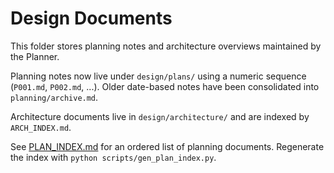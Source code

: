 # Design Documents

This folder stores planning notes and architecture overviews maintained by the Planner.

Planning notes now live under `design/plans/` using a numeric sequence (`P001.md`, `P002.md`, ...).
Older date-based notes have been consolidated into `planning/archive.md`.

Architecture documents live in `design/architecture/` and are indexed by `ARCH_INDEX.md`.

See [PLAN_INDEX.md](PLAN_INDEX.md) for an ordered list of planning documents.
Regenerate the index with `python scripts/gen_plan_index.py`.

